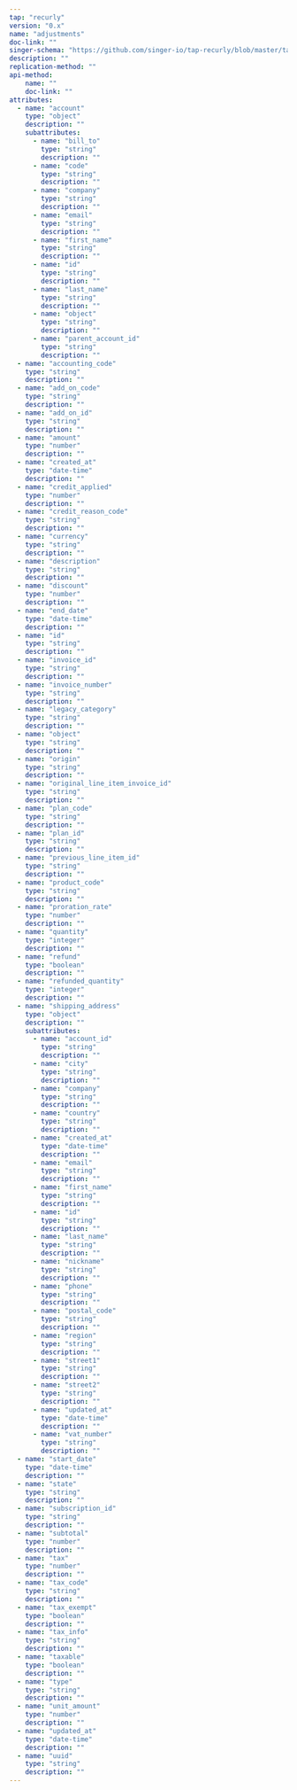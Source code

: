 ```yaml
---
tap: "recurly"
version: "0.x"
name: "adjustments"
doc-link: ""
singer-schema: "https://github.com/singer-io/tap-recurly/blob/master/tap_recurly/schemas/adjustments.json"
description: ""
replication-method: ""
api-method:
    name: ""
    doc-link: ""
attributes:
  - name: "account"
    type: "object"
    description: ""
    subattributes:
      - name: "bill_to"
        type: "string"
        description: ""
      - name: "code"
        type: "string"
        description: ""
      - name: "company"
        type: "string"
        description: ""
      - name: "email"
        type: "string"
        description: ""
      - name: "first_name"
        type: "string"
        description: ""
      - name: "id"
        type: "string"
        description: ""
      - name: "last_name"
        type: "string"
        description: ""
      - name: "object"
        type: "string"
        description: ""
      - name: "parent_account_id"
        type: "string"
        description: ""
  - name: "accounting_code"
    type: "string"
    description: ""
  - name: "add_on_code"
    type: "string"
    description: ""
  - name: "add_on_id"
    type: "string"
    description: ""
  - name: "amount"
    type: "number"
    description: ""
  - name: "created_at"
    type: "date-time"
    description: ""
  - name: "credit_applied"
    type: "number"
    description: ""
  - name: "credit_reason_code"
    type: "string"
    description: ""
  - name: "currency"
    type: "string"
    description: ""
  - name: "description"
    type: "string"
    description: ""
  - name: "discount"
    type: "number"
    description: ""
  - name: "end_date"
    type: "date-time"
    description: ""
  - name: "id"
    type: "string"
    description: ""
  - name: "invoice_id"
    type: "string"
    description: ""
  - name: "invoice_number"
    type: "string"
    description: ""
  - name: "legacy_category"
    type: "string"
    description: ""
  - name: "object"
    type: "string"
    description: ""
  - name: "origin"
    type: "string"
    description: ""
  - name: "original_line_item_invoice_id"
    type: "string"
    description: ""
  - name: "plan_code"
    type: "string"
    description: ""
  - name: "plan_id"
    type: "string"
    description: ""
  - name: "previous_line_item_id"
    type: "string"
    description: ""
  - name: "product_code"
    type: "string"
    description: ""
  - name: "proration_rate"
    type: "number"
    description: ""
  - name: "quantity"
    type: "integer"
    description: ""
  - name: "refund"
    type: "boolean"
    description: ""
  - name: "refunded_quantity"
    type: "integer"
    description: ""
  - name: "shipping_address"
    type: "object"
    description: ""
    subattributes:
      - name: "account_id"
        type: "string"
        description: ""
      - name: "city"
        type: "string"
        description: ""
      - name: "company"
        type: "string"
        description: ""
      - name: "country"
        type: "string"
        description: ""
      - name: "created_at"
        type: "date-time"
        description: ""
      - name: "email"
        type: "string"
        description: ""
      - name: "first_name"
        type: "string"
        description: ""
      - name: "id"
        type: "string"
        description: ""
      - name: "last_name"
        type: "string"
        description: ""
      - name: "nickname"
        type: "string"
        description: ""
      - name: "phone"
        type: "string"
        description: ""
      - name: "postal_code"
        type: "string"
        description: ""
      - name: "region"
        type: "string"
        description: ""
      - name: "street1"
        type: "string"
        description: ""
      - name: "street2"
        type: "string"
        description: ""
      - name: "updated_at"
        type: "date-time"
        description: ""
      - name: "vat_number"
        type: "string"
        description: ""
  - name: "start_date"
    type: "date-time"
    description: ""
  - name: "state"
    type: "string"
    description: ""
  - name: "subscription_id"
    type: "string"
    description: ""
  - name: "subtotal"
    type: "number"
    description: ""
  - name: "tax"
    type: "number"
    description: ""
  - name: "tax_code"
    type: "string"
    description: ""
  - name: "tax_exempt"
    type: "boolean"
    description: ""
  - name: "tax_info"
    type: "string"
    description: ""
  - name: "taxable"
    type: "boolean"
    description: ""
  - name: "type"
    type: "string"
    description: ""
  - name: "unit_amount"
    type: "number"
    description: ""
  - name: "updated_at"
    type: "date-time"
    description: ""
  - name: "uuid"
    type: "string"
    description: ""
---
```

